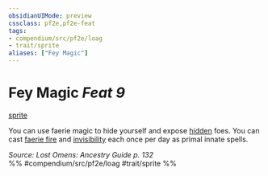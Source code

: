 ```yaml
---
obsidianUIMode: preview
cssclass: pf2e,pf2e-feat
tags:
- compendium/src/pf2e/loag
- trait/sprite
aliases: ["Fey Magic"]
---
```

# Fey Magic  *Feat 9*  
[sprite](../../Rules/traits/sprite-b1.md)  


You can use faerie magic to hide yourself and expose [hidden](../../Rules/conditions.md#Hidden) foes. You can cast [faerie fire](../spells/faerie-fire.md) and [invisibility](../spells/invisibility.md) each once per day as primal innate spells.

*Source: Lost Omens: Ancestry Guide p. 132*  
%% #compendium/src/pf2e/loag #trait/sprite %%